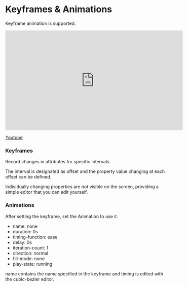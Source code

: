 # Keyframes & Animations

Keyframe animation is supported.

<iframe width="560" height="315" src="https://www.youtube.com/embed/_YXay3d_c9E" frameborder="0" allow="accelerometer; autoplay; encrypted-media; gyroscope; picture-in-picture" allowfullscreen></iframe>

<a href="https://youtu.be/_YXay3d_c9E" target='_youtube'>Youtube</a>

### Keyframes 

Record changes in attributes for specific intervals.

The interval is designated as offset and the property value changing at each offset can be defined.

Individually changing properties are not visible on the screen, providing a simple editor that you can edit yourself.


### Animations 

After setting the keyframe, set the Animation to use it.


* name: none
* duration: 0s
* timing-function: ease
* delay: 0s
* iteration-count: 1
* direction: normal
* fill-mode: none
* play-state: running

name contains the name specified in the keyframe and timing is edited with the cubic-bezier editor.
